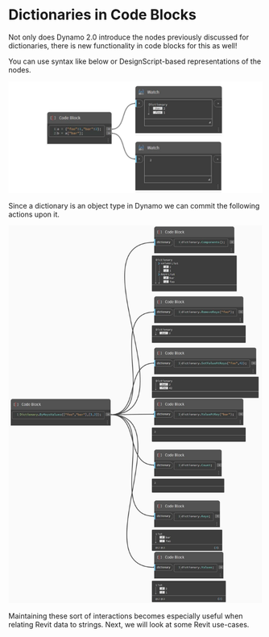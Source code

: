 # Dictionaries in Code Blocks

Not only does Dynamo 2.0 introduce the nodes previously discussed for dictionaries, there is new functionality in code blocks for this as well!

You can use syntax like below or DesignScript-based representations of the nodes.

![](<../images/5-5/1/what is a dictionary - what are the changes (1) (2) (4).jpg>)

Since a dictionary is an object type in Dynamo we can commit the following actions upon it.

![](../images/5-5/3/dictionariesincb-actionswithcodeblocks.jpg)

Maintaining these sort of interactions becomes especially useful when relating Revit data to strings. Next, we will look at some Revit use-cases.
